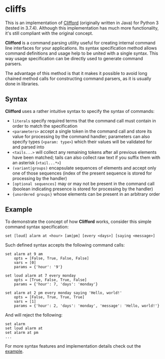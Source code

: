 # cliffs
This is an implementation of [Clifford](https://github.com/michalwa/Clifford)
(originally written in Java) for Python 3 (tested in 3.7.4).
Although this implementation has much more functionality,
it's still compliant with the original concept.

**Clifford** is a command parsing utility useful for creating internal
command line interfaces for your applications. Its syntax specification method
allows command definitions and usage help to be united with a single syntax.
This way usage specification can be directly used to generate command parsers.

The advantage of this method is that it makes it possible to avoid long chained
method calls for constructing command parsers, as it is usually done in libraries.

## Syntax
**Clifford** uses a rather intuitive syntax to specify the syntax of commands:
- `literals` specify required terms that the command call must contain
  in order to match the specification
- `<parameters>` accept a single token in the command call and store its value
  for processing by the command handler; parameters can also specify types
  (`<param: type>`) which their values will be validated for and parsed into
- `<tails...>` will collect any remaining tokens after all previous elements
  have been matched; tails can also collect raw text if you suffix them with an asterisk
  (`<tail...*>`)
- `(variant|groups)` encapsulate sequences of elements and accept only one of
  those sequences (index of the present sequence is stored for processing by the handler)
- `[optional sequences]` may or may not be present in the command call
  (boolean indicating presence is stored for processing by the handler)
- `{unordered groups}` whose elements can be present in an arbitrary order

## Example
To demonstrate the concept of how **Clifford** works, consider this simple command syntax
specification:

    set [loud] alarm at <hour> [am|pm] [every <days>] [saying <message>]

Such defined syntax accepts the following command calls:

    set alarm at 9 am
        opts = [False, True, False, False]
        vars = [0]
        params = {'hour': '9'}

    set loud alarm at 7 every monday
        opts = [True, False, True, False]
        params = {'hour': 7, 'days': 'monday'}

    set alarm at 2 pm every monday saying 'Hello, world!'
        opts = [False, True, True, True]
        vars = [1]
        params = {'hour': 2, 'days': 'monday', 'message': 'Hello, world!'}

And will reject the following:

    set alarm
    set loud alarm at
    set alarm at pm
    ...

For more syntax features and implementation details check out the [example](example.py).
